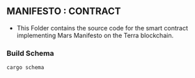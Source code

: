 ## MANIFESTO : CONTRACT

- This Folder contains the source code for the smart contract implementing Mars Manifesto on the Terra blockchain.

### Build Schema

```
cargo schema
```
